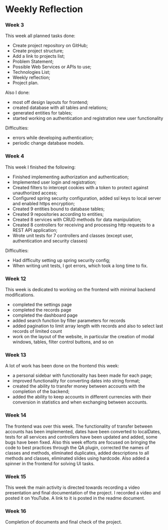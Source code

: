# Weekly Reflection

### Week 3

This week all planned tasks done:
- Create project repository on GitHub;
- Create project structure;
- Add a link to projects list;
- Problem Statement;
- Possible Web Services or APIs to use;
- Technologies List;
- Weekly reflection;
- Project plan.

Also I done:
- most off design layouts for frontend;
- created database with all tables and relations;
- generated entities for tables;
- started working on authentication and registration new user functionality

Difficulties:
- errors while developing authentication;
- periodic change database models.

### Week 4

This week I finished the following:
- Finished implementing authorization and authentication;
- Implemented user login and registration;
- Created filters to intercept cookies with a token to protect against unauthorized access;
- Configured spring security configuration, added ssl keys to local server and enabled https encryption;
- Created 9 entities bound to database tables;
- Created 9 repositories according to entities;
- Created 8 services with CRUD methods for data manipulation;
- Created 8 controllers for receiving and processing http requests to a REST API application;
- Wrote unit tests for 7 controllers and classes (except user, authentication and security classes)

Difficulties:
- Had difficulty setting up spring security config;
- When writing unit tests, I got errors, which took a long time to fix.

### Week 12

This week is dedicated to working on the frontend with minimal backend modifications.
- completed the settings page
- completed the records page
- completed the dashboard page
- added search function by filter parameters for records
- added pagination to limit array length with records and also to select last records of limited count
- work on the layout of the website, in particular the creation of modal windows, tables, filter control buttons, and so on

### Week 13

A lot of work has been done on the frontend this week:
- a personal sidebar with functionality has been made for each page;
- improved functionality for converting dates into string format;
- created the ability to transfer money between accounts with the completion of the backend;
- added the ability to keep accounts in different currencies with their conversion in statistics and when exchanging between accounts.

### Week 14

The frontend was over this week. The functionality of transfer between accounts has been implemented, dates have been 
converted to localDates, tests for all services and controllers have been updated and added, some bugs have been fixed.
Also this week efforts are focused on bringing the code to best practices through the QA plugin, corrected the names of
classes and methods, eliminated duplicates, added descriptions to all methods and classes, eliminated slides using hardcode.
Also added a spinner in the frontend for solving UI tasks.

### Week 15
This week the main activity is directed towards recording a video presentation and final documentation of the project.
I recorded a video and posted it on YouTube. A link to it is posted in the readme document.

### Week 16
Completion of documents and final check of the project.